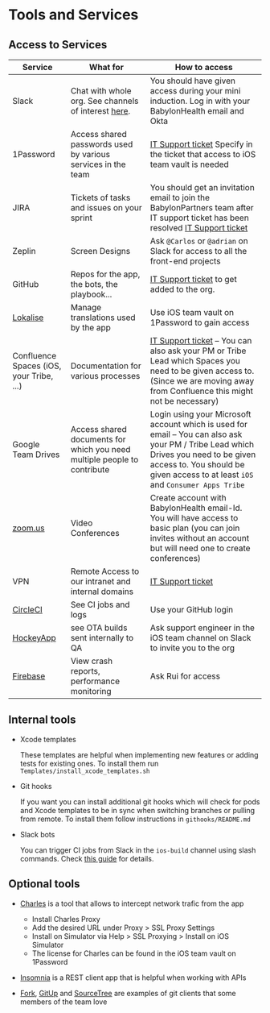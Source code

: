 # Tools and Services

## Access to Services

| Service | What for | How to access |
|---|---|---|
| Slack | Chat with whole org. See channels of interest [here](NewHiresCheckList.md#slack). | You should have given access during your mini induction. Log in with your BabylonHealth email and Okta |
| 1Password | Access shared passwords used by various services in the team | [IT Support ticket](https://supportbybabylon.atlassian.net/servicedesk/customer/portal/5/group/12/create/43) Specify in the ticket that access to iOS team vault is needed |
| JIRA | Tickets of tasks and issues on your sprint | You should get an invitation email to join the BabylonPartners team after IT support ticket has been resolved [IT Support ticket](https://supportbybabylon.atlassian.net/servicedesk/customer/portal/5/group/12/create/43) |
| Zeplin | Screen Designs | Ask `@Carlos` or `@adrian` on Slack for access to all the front-end projects |
| GitHub | Repos for the app, the bots, the playbook... | [IT Support ticket](https://supportbybabylon.atlassian.net/servicedesk/customer/portal/5/group/12/create/248) to get added to the org. |
| [Lokalise](https://lokalise.co/projects) | Manage translations used by the app | Use iOS team vault on 1Password to gain access |
| Confluence Spaces (iOS, your Tribe, ...) | Documentation for various processes | [IT Support ticket](https://supportbybabylon.atlassian.net/servicedesk/customer/portal/5/group/12/create/43) – You can also ask your PM or Tribe Lead which Spaces you need to be given access to. (Since we are moving away from Confluence this might not be necessary) |
| Google Team Drives | Access shared documents for which you need multiple people to contribute | Login using your Microsoft account which is used for email – You can also ask your PM / Tribe Lead which Drives you need to be given access to. You should be given access to at least `iOS` and `Consumer Apps Tribe`|
| [zoom.us](https://zoom.us/) | Video Conferences | Create account with BabylonHealth email-Id. You will have access to basic plan (you can join invites without an account but will need one to create conferences)|
| VPN | Remote Access to our intranet and internal domains | [IT Support ticket](https://supportbybabylon.atlassian.net/servicedesk/customer/portal/5/group/12/create/43) |
| [CircleCI](https://circleci.com/gh/Babylonpartners) | See CI jobs and logs | Use your GitHub login |
| [HockeyApp](https://rink.hockeyapp.net/) | see OTA builds sent internally to QA | Ask support engineer in the iOS team channel on Slack to invite you to the org |
| [Firebase](https://console.firebase.google.com/u/1/) | View crash reports, performance monitoring | Ask Rui for access |

## Internal tools

* Xcode templates

  These templates are helpful when implementing new features or adding tests for existing ones. To install them run `Templates/install_xcode_templates.sh`
  
* Git hooks

  If you want you can install additional git hooks which will check for pods and Xcode templates to be in sync when switching branches or pulling from remote. To install them follow instructions in `githooks/README.md`
  
* Slack bots
  
  You can trigger CI jobs from Slack in the `ios-build` channel using slash commands. Check [this guide](TBD) for details.
  

## Optional tools

* [Charles](https://www.charlesproxy.com) is a tool that allows to intercept network trafic from the app

  * Install Charles Proxy
  * Add the desired URL under Proxy > SSL Proxy Settings
  * Install on Simulator via Help > SSL Proxying > Install on iOS Simulator
  * The license for Charles can be found in the iOS team vault on 1Password

* [Insomnia](https://insomnia.rest) is a REST client app that is helpful when working with APIs

* [Fork](https://forkapp.io), [GitUp](https://gitup.co) and [SourceTree](https://www.sourcetreeapp.com) are examples of git clients that some members of the team love
